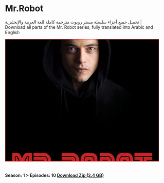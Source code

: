 # Mr.Robot
تحميل جميع أجزاء سلسلة مستر روبوت مترجمة كاملة للغة العربية والإنجليزية | Download all parts of the Mr. Robot series, fully translated into Arabic and English
<br>

<div style="width:100%;height:400px;border:1px solid red">
  <img style="width:100%;height:100%;object-fit:cover" src="https://github.com/issamiso/Mr.Robot/blob/main/images/photo_2024-11-02_18-19-48.jpg" alt="" />
</div>
<br> 

#### Season: 1 >  Episodes: 10 <a href="https://wwww.google.com" >Download Zip (2.4 GB)</a>
<br>

